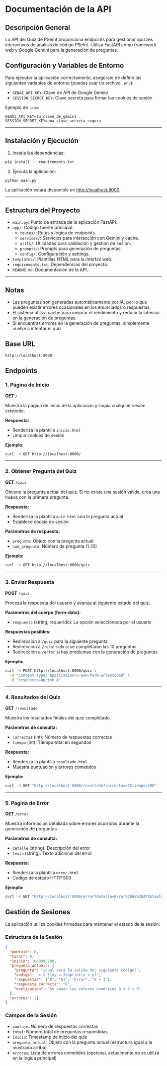 # Documentación de la API

## Descripción General

La API del Quiz de PSeInt proporciona endpoints para gestionar quizzes interactivos de análisis de código PSeInt. Utiliza FastAPI como framework web y Google Gemini para la generación de preguntas.

## Configuración y Variables de Entorno

Para ejecutar la aplicación correctamente, asegúrate de definir las siguientes variables de entorno (puedes usar un archivo `.env`):

- `GENAI_API_KEY`: Clave de API de Google Gemini
- `SESSION_SECRET_KEY`: Clave secreta para firmar las cookies de sesión

Ejemplo de `.env`:

```
GENAI_API_KEY=tu_clave_de_gemini
SESSION_SECRET_KEY=una_clave_secreta_segura
```

---

## Instalación y Ejecución

1. Instala las dependencias:

```bash
pip install -r requirements.txt
```

2. Ejecuta la aplicación:

```bash
python main.py
```

La aplicación estará disponible en [http://localhost:8000](http://localhost:8000).

---

## Estructura del Proyecto

- `main.py`: Punto de entrada de la aplicación FastAPI.
- `app/`: Código fuente principal.
  - `routes/`: Rutas y lógica de endpoints.
  - `services/`: Servicios para interacción con Gemini y cache.
  - `utils/`: Utilidades para validación y gestión de sesión.
  - `prompts/`: Prompts para generación de preguntas.
  - `config/`: Configuración y settings.
- `templates/`: Plantillas HTML para la interfaz web.
- `requirements.txt`: Dependencias del proyecto.
- `README.md`: Documentación de la API.

---

## Notas

- Las preguntas son generadas automáticamente por IA, por lo que pueden existir errores ocasionales en los enunciados o respuestas.
- El sistema utiliza cache para mejorar el rendimiento y reducir la latencia en la generación de preguntas.
- Si encuentras errores en la generación de preguntas, simplemente vuelve a intentar el quiz.


## Base URL

```
http://localhost:8000
```

## Endpoints

### 1. Página de Inicio

**GET** `/`

Muestra la página de inicio de la aplicación y limpia cualquier sesión existente.

**Respuesta:**
- Renderiza la plantilla `inicio.html`
- Limpia cookies de sesión

**Ejemplo:**
```bash
curl -X GET http://localhost:8000/
```

---

### 2. Obtener Pregunta del Quiz

**GET** `/quiz`

Obtiene la pregunta actual del quiz. Si no existe una sesión válida, crea una nueva con la primera pregunta.

**Respuesta:**
- Renderiza la plantilla `quiz.html` con la pregunta actual
- Establece cookie de sesión

**Parámetros de respuesta:**
- `pregunta`: Objeto con la pregunta actual
- `num_pregunta`: Número de pregunta (1-10)

**Ejemplo:**
```bash
curl -X GET http://localhost:8000/quiz
```

---

### 3. Enviar Respuesta

**POST** `/quiz`

Procesa la respuesta del usuario y avanza al siguiente estado del quiz.

**Parámetros del cuerpo (form-data):**
- `respuesta` (string, requerido): La opción seleccionada por el usuario

**Respuestas posibles:**
- Redirección a `/quiz` para la siguiente pregunta
- Redirección a `/resultado` si se completaron las 10 preguntas
- Redirección a `/error` si hay problemas con la generación de preguntas

**Ejemplo:**
```bash
curl -X POST http://localhost:8000/quiz \
  -H "Content-Type: application/x-www-form-urlencoded" \
  -d "respuesta=Opción A"
```

---

### 4. Resultados del Quiz

**GET** `/resultado`

Muestra los resultados finales del quiz completado.

**Parámetros de consulta:**
- `correctas` (int): Número de respuestas correctas
- `tiempo` (int): Tiempo total en segundos

**Respuesta:**
- Renderiza la plantilla `resultado.html`
- Muestra puntuación y errores cometidos

**Ejemplo:**
```bash
curl -X GET "http://localhost:8000/resultado?correctas=7&tiempo=180"
```

---

### 5. Página de Error

**GET** `/error`

Muestra información detallada sobre errores ocurridos durante la generación de preguntas.

**Parámetros de consulta:**
- `detalle` (string): Descripción del error
- `texto` (string): Texto adicional del error

**Respuesta:**
- Renderiza la plantilla `error.html`
- Código de estado HTTP 500

**Ejemplo:**
```bash
curl -X GET "http://localhost:8000/error?detalle=Error%20de%20API&texto=Límite%20excedido"
```

## Gestión de Sesiones

La aplicación utiliza cookies firmadas para mantener el estado de la sesión:

### Estructura de la Sesión

```json
{
  "puntaje": 0,
  "total": 0,
  "inicio": 1640995200,
  "pregunta_actual": {
    "pregunta": "¿Cuál será la salida del siguiente código?",
    "codigo": "x = 5\ny = 3\nprint(x + y)",
    "respuestas": ["8", "53", "Error", "5 + 3"],
    "respuesta_correcta": "8",
    "explicacion": "Se suman los valores numéricos 5 + 3 = 8"
  },
  "errores": []
}
```

### Campos de la Sesión

- `puntaje`: Número de respuestas correctas
- `total`: Número total de preguntas respondidas
- `inicio`: Timestamp de inicio del quiz
- `pregunta_actual`: Objeto con la pregunta actual (estructura igual a la mostrada arriba)
- `errores`: Lista de errores cometidos (opcional, actualmente no se utiliza en la lógica principal)
